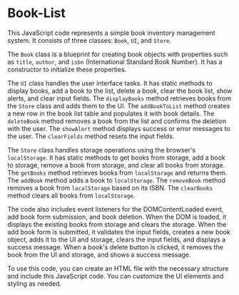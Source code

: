 # Book-List
This JavaScript code represents a simple book inventory management system. It consists of three classes: `Book`, `UI`, and `Store`.

The `Book` class is a blueprint for creating book objects with properties such as `title`, `author`, and `isbn` (International Standard Book Number). It has a constructor to initialize these properties.

The `UI` class handles the user interface tasks. It has static methods to display books, add a book to the list, delete a book, clear the book list, show alerts, and clear input fields. The `displayBooks` method retrieves books from the `Store` class and adds them to the UI. The `addBookToList` method creates a new row in the book list table and populates it with book details. The `deleteBook` method removes a book from the list and confirms the deletion with the user. The `showAlert` method displays success or error messages to the user. The `clearFields` method resets the input fields.

The `Store` class handles storage operations using the browser's `localStorage`. It has static methods to get books from storage, add a book to storage, remove a book from storage, and clear all books from storage. The `getBooks` method retrieves books from `localStorage` and returns them. The `addBook` method adds a book to `localStorage`. The `removeBook` method removes a book from `localStorage` based on its ISBN. The `clearBooks` method clears all books from `localStorage`.

The code also includes event listeners for the DOMContentLoaded event, add book form submission, and book deletion. When the DOM is loaded, it displays the existing books from storage and clears the storage. When the add book form is submitted, it validates the input fields, creates a new book object, adds it to the UI and storage, clears the input fields, and displays a success message. When a book's delete button is clicked, it removes the book from the UI and storage, and shows a success message.

To use this code, you can create an HTML file with the necessary structure and include this JavaScript code. You can customize the UI elements and styling as needed.

